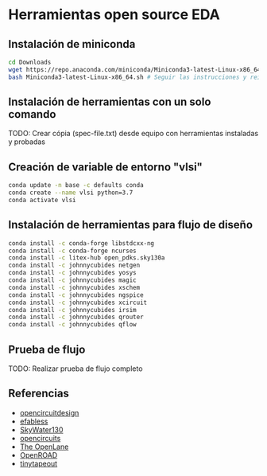 # Herramientas open source EDA

## Instalación de miniconda

```bash
cd Downloads
wget https://repo.anaconda.com/miniconda/Miniconda3-latest-Linux-x86_64.sh
bash Miniconda3-latest-Linux-x86_64.sh # Seguir las instrucciones y reiniciar la terminal
```

## Instalación de herramientas con un solo comando

TODO: Crear cópia (spec-file.txt) desde equipo con herramientas instaladas y probadas

## Creación de variable de entorno "vlsi"

```bash
conda update -n base -c defaults conda
conda create --name vlsi python=3.7
conda activate vlsi
```

## Instalación de herramientas para flujo de diseño

```bash
conda install -c conda-forge libstdcxx-ng
conda install -c conda-forge ncurses
conda install -c litex-hub open_pdks.sky130a
conda install -c johnnycubides netgen
conda install -c johnnycubides yosys
conda install -c johnnycubides magic
conda install -c johnnycubides xschem
conda install -c johnnycubides ngspice
conda install -c johnnycubides xcircuit
conda install -c johnnycubides irsim
conda install -c johnnycubides qrouter
conda install -c johnnycubides qflow
```

## Prueba de flujo

TODO: Realizar prueba de flujo completo

## Referencias

* [opencircuitdesign](http://opencircuitdesign.com/)
* [efabless](https://efabless.com/universities)
* [SkyWater130](https://skywater-pdk.readthedocs.io/en/main/)
* [opencircuits](https://opencircuits.com/)
* [The OpenLane](https://openlane.readthedocs.io/en/latest/index.html)
* [OpenROAD](https://theopenroadproject.org/)
* [tinytapeout](https://tinytapeout.com/)
